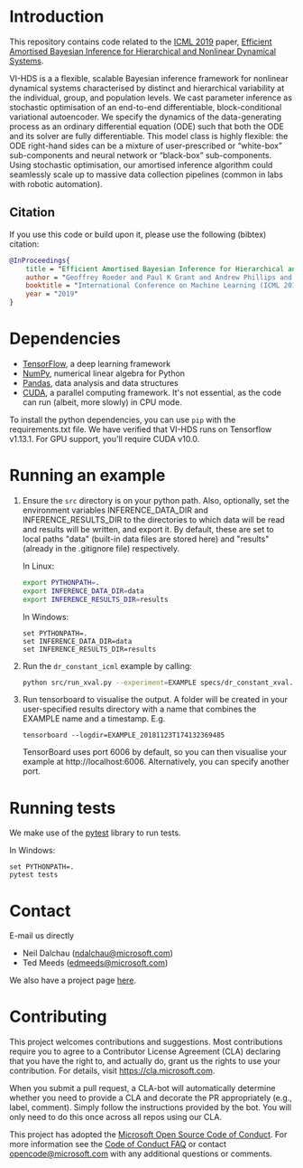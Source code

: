 # Introduction

This repository contains code related to the [ICML 2019](https://icml.cc) paper, [Efficient Amortised Bayesian Inference for Hierarchical and Nonlinear Dynamical Systems](https://arxiv.org/abs/1905.12090). 

VI-HDS is a a flexible, scalable Bayesian inference framework for nonlinear dynamical systems characterised by distinct and hierarchical variability at the individual, group, and population levels. 
We cast parameter inference as stochastic optimisation of an end-to-end differentiable, block-conditional variational autoencoder. 
We specify the dynamics of the data-generating process as an ordinary differential equation (ODE) such that both the ODE and its solver are fully differentiable. 
This model class is highly flexible: the ODE right-hand sides can be a mixture of user-prescribed or “white-box” sub-components and neural network or “black-box” sub-components. 
Using stochastic optimisation, our amortised inference algorithm could seamlessly scale up to massive data collection pipelines (common in labs with robotic automation).

## Citation
If you use this code or build upon it, please use the following (bibtex) citation:
```bibtex
@InProceedings{
	title = "Efficient Amortised Bayesian Inference for Hierarchical and Nonlinear Dynamical Systems",
	author = "Geoffrey Roeder and Paul K Grant and Andrew Phillips and Neil Dalchau and Edwards Meeds",
	booktitle = "International Conference on Machine Learning (ICML 2019)",
	year = "2019"
}
```

# Dependencies
- [TensorFlow](https://www.tensorflow.org/), a deep learning framework
- [NumPy](http://www.numpy.org/), numerical linear algebra for Python
- [Pandas](https://pandas.pydata.org/), data analysis and data structures
- [CUDA](https://developer.nvidia.com/cuda-zone), a parallel computing  framework. It's not essential, as the code can run (albeit, more slowly) in CPU mode.

To install the python dependencies, you can use `pip` with the requirements.txt file. We have verified that VI-HDS runs on Tensorflow v1.13.1. For GPU support, you'll require CUDA v10.0.

# Running an example

1. Ensure the `src` directory is on your python path. Also, optionally, set the environment variables INFERENCE_DATA_DIR and INFERENCE_RESULTS_DIR to the directories to which data will be read and results will be written, and export it. By default, these are set to local paths "data" (built-in data files are stored here) and "results" (already in the .gitignore file) respectively.

    In Linux:
    ```bash
    export PYTHONPATH=.
    export INFERENCE_DATA_DIR=data
    export INFERENCE_RESULTS_DIR=results
    ```

    In Windows:
    ```dos
    set PYTHONPATH=.
    set INFERENCE_DATA_DIR=data
    set INFERENCE_RESULTS_DIR=results
    ```

2. Run the `dr_constant_icml` example by calling: 

    ```bash
    python src/run_xval.py --experiment=EXAMPLE specs/dr_constant_xval.yaml 
    ```

3. Run tensorboard to visualise the output. A folder will be created in your user-specified results directory with a name that combines the EXAMPLE name and a timestamp. E.g.

    `tensorboard --logdir=EXAMPLE_20181123T174132369485`

    TensorBoard uses port 6006 by default, so you can then visualise your example at http://localhost:6006. Alternatively, you can specify another port.

# Running tests

We make use of the [pytest](https://pytest.org/) library to run tests. 
    
In Windows:
```dos
set PYTHONPATH=.
pytest tests
```

# Contact
E-mail us directly
- Neil Dalchau (ndalchau@microsoft.com)
- Ted Meeds (edmeeds@microsoft.com)

We also have a project page [here](https://www.microsoft.com/en-us/research/project/vi-hds).

# Contributing

This project welcomes contributions and suggestions.  Most contributions require you to agree to a
Contributor License Agreement (CLA) declaring that you have the right to, and actually do, grant us
the rights to use your contribution. For details, visit https://cla.microsoft.com.

When you submit a pull request, a CLA-bot will automatically determine whether you need to provide
a CLA and decorate the PR appropriately (e.g., label, comment). Simply follow the instructions
provided by the bot. You will only need to do this once across all repos using our CLA.

This project has adopted the [Microsoft Open Source Code of Conduct](https://opensource.microsoft.com/codeofconduct/).
For more information see the [Code of Conduct FAQ](https://opensource.microsoft.com/codeofconduct/faq/) or
contact [opencode@microsoft.com](mailto:opencode@microsoft.com) with any additional questions or comments.
